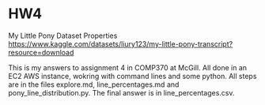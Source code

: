 # HW4
My Little Pony Dataset Properties
https://www.kaggle.com/datasets/liury123/my-little-pony-transcript?resource=download

This is my answers to assignment 4 in COMP370 at McGill. 
All done in an EC2 AWS instance, wokring with command lines and some python. 
All steps are in the files explore.md, line_percentages.md and pony_line_distribution.py. 
The final answer is in line_percentages.csv. 


